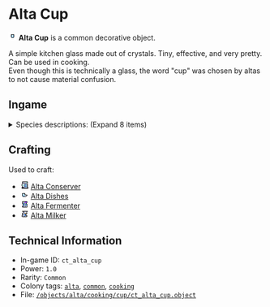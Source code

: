 # Alta Cup

<img src="https://raw.githubusercontent.com/Ceterai/Enternia/main/objects/alta/cooking/cup/icon.png" alt="Alta Cup icon" loading="lazy" height=16px width="auto" /> **Alta Cup** is a common decorative object.

A simple kitchen glass made out of crystals. Tiny, effective, and very pretty. Can be used in cooking.  
Even though this is technically a glass, the word "cup" was chosen by altas to not cause material confusion.

## Ingame

<details><summary>Species descriptions: (Expand 8 items)</summary>

- Alta: A neat little handless crystal cup, for when you want to go for a cup of tea.
- Apex: A little wooden cup.
- Avian: A wooden cup, difficult to keep clean.
- Floran: Floran drink fleshy juicess from sssuch cupss.
- Glitch: Disintered. A common wooden goblet.
- Human: A goblet made of wood.
- Hylotl: A stained wooden goblet.
- Novakid: A plain ol' wooden cup.

</details>

## Crafting

Used to craft:

- <img src="https://raw.githubusercontent.com/Ceterai/Enternia/main/objects/alta/cooking/conserver/icon.png" alt="Alta Conserver icon" loading="lazy" height=16px width="auto" /> [Alta Conserver](https://ceterai.github.io/MyEnternia/Wiki/AltaConserver)
- <img src="https://raw.githubusercontent.com/Ceterai/Enternia/main/objects/alta/cooking/dishes/icon.png" alt="Alta Dishes icon" loading="lazy" height=16px width="auto" /> [Alta Dishes](https://ceterai.github.io/MyEnternia/Wiki/AltaDishes)
- <img src="https://raw.githubusercontent.com/Ceterai/Enternia/main/objects/alta/cooking/fermenter/icon.png" alt="Alta Fermenter icon" loading="lazy" height=16px width="auto" /> [Alta Fermenter](https://ceterai.github.io/MyEnternia/Wiki/AltaFermenter)
- <img src="https://raw.githubusercontent.com/Ceterai/Enternia/main/objects/alta/cooking/milker/icon.png" alt="Alta Milker icon" loading="lazy" height=16px width="auto" /> [Alta Milker](https://ceterai.github.io/MyEnternia/Wiki/AltaMilker)

## Technical Information

- In-game ID: `ct_alta_cup`
- Power: `1.0`
- Rarity: `Common`
- Colony tags: [`alta`](https://ceterai.github.io/MyEnternia/Wiki/Tags/Alta), [`common`](https://ceterai.github.io/MyEnternia/Wiki/Tags/Common), [`cooking`](https://ceterai.github.io/MyEnternia/Wiki/Tags/Cooking)
- File: [`/objects/alta/cooking/cup/ct_alta_cup.object`](https://github.com/Ceterai/Enternia/blob/main/objects/alta/cooking/cup/ct_alta_cup.object)
